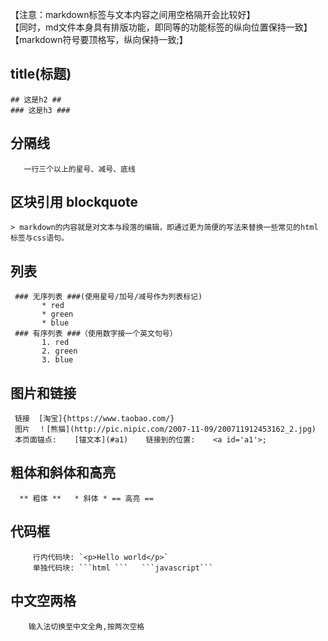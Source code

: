 
   【注意：markdown标签与文本内容之间用空格隔开会比较好】<br/>
   【同时，md文件本身具有排版功能，即同等的功能标签的纵向位置保持一致】 <br/>
   【markdown符号要顶格写，纵向保持一致;】 <br/>


## title(标题) ##

    ## 这是h2 ##
    ### 这是h3 ###



## 分隔线 ##
       一行三个以上的星号、减号、底线



## 区块引用 blockquote ##

    > markdown的内容就是对文本与段落的编辑，即通过更为简便的写法来替换一些常见的html标签与css语句。


## 列表 ##
     ### 无序列表 ###(使用星号/加号/减号作为列表标记)
           * red
           * green
           * blue
     ### 有序列表 ###（使用数字接一个英文句号）
           1. red
           2. green
           3. blue

## 图片和链接 ##
     链接  [淘宝]{https://www.taobao.com/}
     图片  ！[熊猫](http://pic.nipic.com/2007-11-09/200711912453162_2.jpg)
     本页面锚点:    [锚文本](#a1)    链接到的位置:    <a id='a1'>;  
   
## 粗体和斜体和高亮 ##
      ** 粗体 **   * 斜体 * == 高亮 ==

## 代码框 ##
         行内代码块: `<p>Hello world</p>`
         单独代码块: ```html ```   ```javascript```

## 中文空两格 ##
        输入法切换至中文全角,按两次空格       
